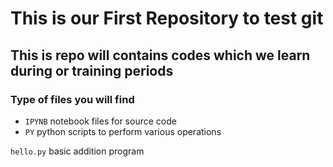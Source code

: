 # This is our First Repository to test git
## This is repo will contains codes which we learn during or training periods

### Type of files you will find

- `IPYNB` notebook files for source code
- `PY` python scripts to perform various operations

`hello.py` basic addition program
